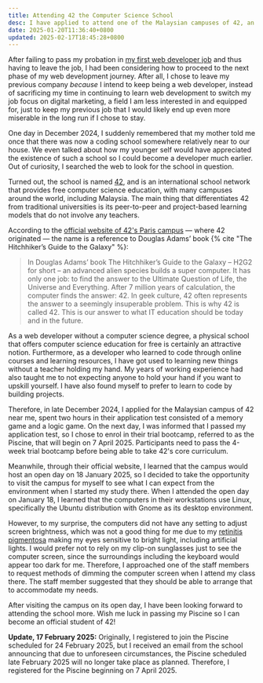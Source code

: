 ```yaml
---
title: Attending 42 the Computer Science School
desc: I have applied to attend one of the Malaysian campuses of 42, an international computer science school.
date: 2025-01-20T11:36:40+0800
updated: 2025-02-17T18:45:28+0800
---
```


After failing to pass my probation in [my first web developer job](2025-01-05-first-web-dev-job-retrospective.md) and thus having to leave the job, I had been considering how to proceed to the next phase of my web development journey. After all, I chose to leave my previous company *because* I intend to keep being a web developer, instead of sacrificing my time in continuing to learn web development to switch my job focus on digital marketing, a field I am less interested in and equipped for, just to keep my previous job that I would likely end up even more miserable in the long run if I chose to stay.

One day in December 2024, I suddenly remembered that my mother told me once that there was now a coding school somewhere relatively near to our house. We even talked about how my younger self would have appreciated the existence of such a school so I could become a developer much earlier. Out of curiosity, I searched the web to look for the school in question.

Turned out, the school is named [42](https://www.42network.org/), and is an international school network that provides free computer science education, with many campuses around the world, including Malaysia. The main thing that differentiates 42 from traditional universities is its peer-to-peer and project-based learning models that do not involve any teachers.

According to the [official website of 42's Paris campus](https://42.fr/en/what-is-42/42-program-explained/) — where 42 originated — the name is a reference to Douglas Adams’ book {% cite "The Hitchhiker’s Guide to the Galaxy" %}:

> In Douglas Adams’ book The Hitchhiker’s Guide to the Galaxy – H2G2 for short – an advanced alien species builds a super computer. It has only one job: to find the answer to the Ultimate Question of Life, the Universe and Everything. After 7 million years of calculation, the computer finds the answer: 42. In geek culture, 42 often represents the answer to a seemingly insuperable problem. This is why 42 is called 42. This is our answer to what IT education should be today and in the future.

As a web developer without a computer science degree, a physical school that offers computer science education for free is certainly an attractive notion. Furthermore, as a developer who learned to code through online courses and learning resources, I have got used to learning new things without a teacher holding my hand. My years of working experience had also taught me to not expecting anyone to hold your hand if you want to upskill yourself. I have also found myself to prefer to learn to code by building projects.

Therefore, in late December 2024, I applied for the Malaysian campus of 42 near me, spent two hours in their application test consisted of a memory game and a logic game. On the next day, I was informed that I passed my application test, so I chose to enrol in their trial bootcamp, referred to as the Piscine, that will begin on 7 April 2025. Participants need to pass the 4-week trial bootcamp before being able to take 42's core curriculum.

Meanwhile, through their official website, I learned that the campus would host an open day on 18 January 2025, so I decided to take the opportunity to visit the campus for myself to see what I can expect from the environment when I started my study there. When I attended the open day on January 18, I learned that the computers in their workstations use Linux, specifically the Ubuntu distribution with Gnome as its desktop environment.

However, to my surprise, the computers did not have any setting to adjust screen brightness, which was not a good thing for me due to my [retinitis pigmentosa](2024-12-21-living-with-retinitis-pigmentosa.md) making my eyes sensitive to bright light, including artificial lights. I would prefer not to rely on my clip-on sunglasses just to see the computer screen, since the surroundings including the keyboard would appear too dark for me. Therefore, I approached one of the staff members to request methods of dimming the computer screen when I attend my class there. The staff member suggested that they should be able to arrange that to accommodate my needs.

After visiting the campus on its open day, I have been looking forward to attending the school more. Wish me luck in passing my Piscine so I can become an official student of 42!

**Update, 17 February 2025:** Originally, I registered to join the Piscine scheduled for 24 February 2025, but I received an email from the school announcing that due to unforeseen circumstances, the Piscine scheduled late February 2025 will no longer take place as planned. Therefore, I registered for the Piscine beginning on 7 April 2025.